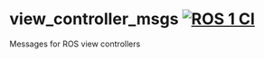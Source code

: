 # view_controller_msgs [![ROS 1 CI](https://github.com/ros-visualization/view_controller_msgs/actions/workflows/ros_ci.yml/badge.svg?branch=noetic-devel)](https://github.com/ros-visualization/view_controller_msgs/actions/workflows/ros_ci.yml) 

Messages for ROS view controllers

